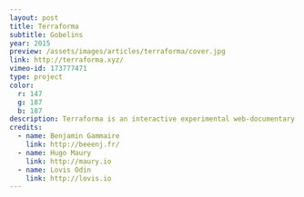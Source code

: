 ```yaml
---
layout: post
title: Terraforma
subtitle: Gobelins
year: 2015
preview: /assets/images/articles/terraforma/cover.jpg
link: http://terraforma.xyz/
vimeo-id: 173777471
type: project
color:
  r: 147
  g: 187
  b: 187
description: Terraforma is an interactive experimental web-documentary. Taking place in a post-apocalyptical future, the focus was to educate about environmental issues. We used Vue.js for the display, and Three.js for the 3D. My first real web project, that made me learn a lot, about design, web development and 3D.
credits:
  - name: Benjamin Gammaire
    link: http://beeenj.fr/
  - name: Hugo Maury
    link: http://maury.io
  - name: Lovis Odin
    link: http://lovis.io
---
```

